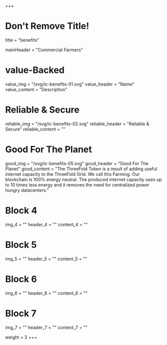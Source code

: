+++
# Don't Remove Title!
title = "benefits"

mainHeader = "Commercial Farmers"

# value-Backed
value_img = "/svg/ic-benefits-01.svg"
value_header = "Name"
value_content = "Description"

# Reliable & Secure
reliable_img = "/svg/ic-benefits-02.svg"
reliable_header = "Reliable & Secure"
reliable_content = ""

# Good For The Planet
good_img = "/svg/ic-benefits-05.svg"
good_header = "Good For The Planet"
good_content = "The ThreeFold Token is a result of adding useful internet capacity to the ThreeFold Grid. We call this Farming. Our blockchain is 100% energy neutral. The produced internet capacity uses up to 10 times less energy and it removes the need for centralized power hungry datacenters."

# Block 4
img_4 = ""
header_4 = ""
content_4 = ""

# Block 5
img_5 = ""
header_5 = ""
content_5 = ""

# Block 6
img_6 = ""
header_6 = ""
content_6 = ""

# Block 7
img_7 = ""
header_7 = ""
content_7 = ""

weight = 3
+++
